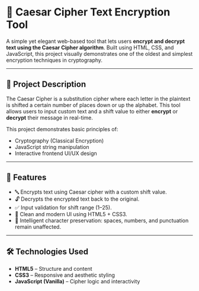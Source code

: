 # 🔐 Caesar Cipher Text Encryption Tool

A simple yet elegant web-based tool that lets users **encrypt and decrypt text using the Caesar Cipher algorithm**. Built using HTML, CSS, and JavaScript, this project visually demonstrates one of the oldest and simplest encryption techniques in cryptography.

---

## 📌 Project Description

The Caesar Cipher is a substitution cipher where each letter in the plaintext is shifted a certain number of places down or up the alphabet. This tool allows users to input custom text and a shift value to either **encrypt** or **decrypt** their message in real-time.

This project demonstrates basic principles of:
- Cryptography (Classical Encryption)
- JavaScript string manipulation
- Interactive frontend UI/UX design

---

## 🌟 Features

- 🔤 Encrypts text using Caesar cipher with a custom shift value.
- 🔓 Decrypts the encrypted text back to the original.
- ✅ Input validation for shift range (1–25).
- 🎨 Clean and modern UI using HTML5 + CSS3.
- 🧠 Intelligent character preservation: spaces, numbers, and punctuation remain unaffected.

---

## 🛠️ Technologies Used

- **HTML5** – Structure and content
- **CSS3** – Responsive and aesthetic styling
- **JavaScript (Vanilla)** – Cipher logic and interactivity